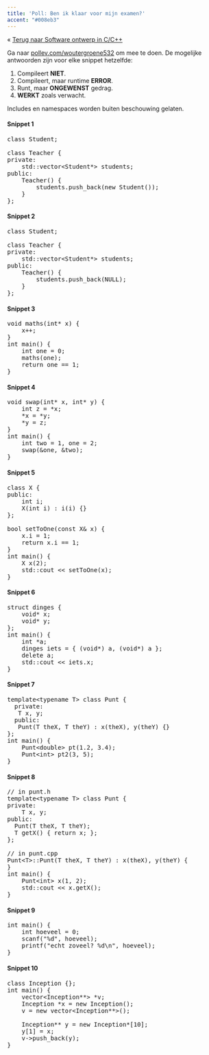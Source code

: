```yaml
---
title: 'Poll: Ben ik klaar voor mijn examen?'
accent: "#008eb3"
---
```


&laquo;&nbsp;[Terug naar Software ontwerp in C/C++](/teaching/cpp)<br/>

Ga naar [pollev.com/woutergroene532](pollev.com/woutergroene532) om mee te doen. De mogelijke antwoorden zijn voor elke snippet hetzelfde:

1. Compileert **NIET**.
2. Compileert, maar runtime **ERROR**.
3. Runt, maar **ONGEWENST** gedrag.
4. **WERKT** zoals verwacht.

Includes en namespaces worden buiten beschouwing gelaten.

#### Snippet 1

<pre>
class Student;

class Teacher {
private:
    std::vector&lt;Student*&gt; students;
public:
    Teacher() {
        students.push_back(new Student());
    }
};
</pre>

#### Snippet 2

<pre>
class Student;

class Teacher {
private:
    std::vector&lt;Student*&gt; students;
public:
    Teacher() {
        students.push_back(NULL);
    }
};
</pre>


#### Snippet 3

<pre>
void maths(int* x) {
    x++;
}
int main() {
    int one = 0;
    maths(one);
    return one == 1;
}
</pre>

#### Snippet 4

<pre>
void swap(int* x, int* y) {
    int z = *x;
    *x = *y;
    *y = z;
}
int main() {
    int two = 1, one = 2;
    swap(&one, &two);
}
</pre>

#### Snippet 5

<pre>
class X {
public:
    int i;
    X(int i) : i(i) {}
};

bool setToOne(const X& x) {
    x.i = 1;
    return x.i == 1;
}
int main() {
    X x(2);
    std::cout << setToOne(x);
}
</pre>

#### Snippet 6

<pre>
struct dinges {
    void* x;
    void* y;
};
int main() {
    int *a;
    dinges iets = { (void*) a, (void*) a };
    delete a;
    std::cout << iets.x;
}    
</pre>

#### Snippet 7

<pre>
template&lt;typename T&gt; class Punt {
  private:
   T x, y;
  public:
   Punt(T theX, T theY) : x(theX), y(theY) {}
};
int main() {
    Punt&lt;double&gt; pt(1.2, 3.4);
    Punt&lt;int&gt; pt2(3, 5);
}    
</pre>

#### Snippet 8

<pre>
// in punt.h
template&lt;typename T&gt; class Punt {
private:
    T x, y;
public:
  Punt(T theX, T theY);
  T getX() { return x; };
};

// in punt.cpp
Punt&lt;T&gt;::Punt(T theX, T theY) : x(theX), y(theY) {
}
int main() {
    Punt&lt;int&gt; x(1, 2);
    std::cout << x.getX();
}
</pre>

#### Snippet 9

<pre>
int main() {
    int hoeveel = 0;
    scanf("%d", hoeveel);
    printf("echt zoveel? %d\n", hoeveel);
}
</pre>

#### Snippet 10

<pre>
class Inception {};
int main() {
    vector&lt;Inception**&gt; *v;
    Inception *x = new Inception();
    v = new vector&lt;Inception**&gt;();

    Inception** y = new Inception*[10];
    y[1] = x;
    v->push_back(y);
}
</pre>

